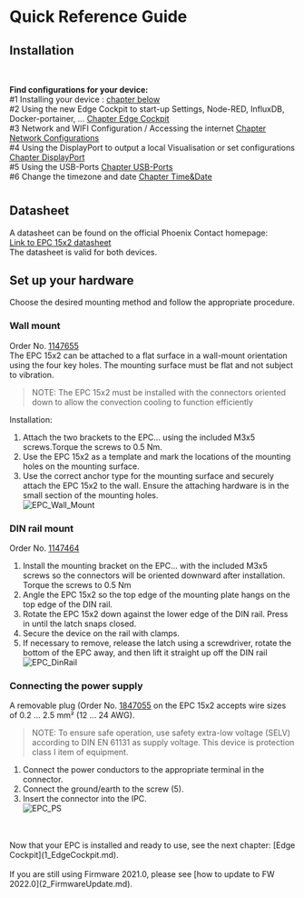 # Quick Reference Guide<br>

## Installation
<br>

**Find configurations for your device:** <br>
#1 Installing your device  :    [chapter below]() <BR>
#2 Using the new Edge Cockpit to start-up Settings, Node-RED, InfluxDB, Docker-portainer, ... [Chapter Edge Cockpit](1_EdgeCockpit.md) <br>
#3 Network and WIFI Configuration / Accessing the internet [Chapter Network Configurations](3_Network_Configuration.md) <br>
#4 Using the DisplayPort to output a local Visualisation or set configurations [Chapter DisplayPort](4_DisplayPort.md) <br>
#5 Using the USB-Ports [Chapter USB-Ports](5_USB.md) <br>
#6 Change the timezone and date [Chapter Time&Date](/FW_2023/Configuration/06_Date_and_Timezone.md)
<br>
# 
## Datasheet
A datasheet can be found on the official Phoenix Contact homepage: <br>
[Link to EPC 15x2 datasheet](https://www.phoenixcontact.com/online/portal/de/pxc/product_detail_page/!ut/p/z1/5VddU6MwFP0r-tDHNAnffSyUarUq1VoLL0wIocsuECyxVX-9ie2OY0fb2XH6sjAZSODec3PuzWHmwgjOYVSRVb4gIucVKeQ6jKx46k59P9AsfDMxXTQamJ4_Nm5794EGZzCCUcMKRgVLPSLYgi9fYNgfj9UHQRIYmmpWU_oHhgHQMMAGQFi9K_JkSZR1ylL2bpSnMMTYMQ1sqTXPAs-73HUTuSgYDF3-DALvBJz48o5NpMnpX9-HvdtWMPtZbfzRN1cfHfIPpb8dO9qld35m4CuEAxNNXC-YzKY3Xv8awTtFJK8aQSrKFOsv8_GRviWTZiu23BjWS54-UTFgguRFMxKsHH1O3LcF2c1wnWYll8E2sLzJVd0_BZHrKXsW23dfVFFCFKRaPJGFgjnAXGstc9xa5npbmQ9bq_Nha3U-bK3Oh63V-ay1Op-1Vuez9p72tv7hJshoLXNLMg9dGD4ISx-t4YVMQlJ217Tsom79TLvboHH6Ti2uFajsHfPfj49RH0aUV0JtZq4y1EFrlnRQSfKqg7aOTQcVeSPeHeU8GHuVtI8Fo78qXvDFS0x5WfOKVaKJP3h0UGbbGWIJAhqxETAQ1YFj2T1gp5lmmIhpVprIdi7a27FtErK_47tLWTzw42DuDfwDCpna8GGVszW8r_iylF303aYGqoamlemIIh0gkhFgJBYFiZVpQM9sRrCDk57mwHN0IIJu_DDCAXjrqPAXx4V3j5sc1zwq_O1Pd3-x96hPjJ_osi7oHl3W_6rLuiwdfTvA_fx1ypLXz8NB-ofJZsTX1-ZqZ_wHnvGV6I3AmZc4V75uLsp459H0T0_fALRgvXA!/) <br>
The datasheet is valid for both devices.


## Set up your hardware
Choose the desired mounting method and follow the appropriate 
procedure.

### Wall mount
Order No. [1147655](https://www.phoenixcontact.com/product/1147655) <br>
The EPC 15x2 can be attached to a flat surface in a wall-mount orientation using the four key holes. The mounting surface must be flat and 
not subject to vibration.
>NOTE:
The EPC 15x2 must be installed with the connectors oriented 
down to allow the convection cooling to function efficiently <br>

 Installation:
 1.  Attach the two brackets to the EPC... using the included M3x5 
screws.Torque the screws to 0.5 Nm.
2.  Use the EPC 15x2 as a template and mark the locations of the 
mounting holes on the mounting surface.
3. Use the correct anchor type for the mounting surface and securely attach the EPC 15x2 to the wall. Ensure the attaching hardware is in the small section of the mounting holes. <br>
![EPC_Wall_Mount](../../FW_2021_ARCHIVE/images/EPC_WallMount.JPG)

### DIN rail mount
Order No. [1147464](https://www.phoenixcontact.com/product/1147464) <br>
1. Install the mounting bracket on the EPC... with the included 
M3x5 screws so the connectors will be oriented downward after 
installation. Torque the screws to 0.5 Nm
2. Angle the EPC 15x2 so the top edge of the mounting plate hangs on 
the top edge of the DIN rail.
3. Rotate the EPC 15x2 down against the lower edge of the DIN rail. 
Press in until the latch snaps closed.
4. Secure the device on the rail with clamps.
5. If necessary to remove, release the latch using a screwdriver, rotate the bottom of the EPC away, and then lift it straight up off 
the DIN rail <br>
![EPC_DinRail](../../FW_2021_ARCHIVE/images/EPC_DinRail.JPG)


### Connecting the power supply
A removable plug (Order No. [1847055](https://www.phoenixcontact.com/product/1847055) on the EPC 15x2 accepts 
wire sizes of 0.2 ... 2.5 mm² (12 ... 24 AWG).
> NOTE:
To ensure safe operation, use safety extra-low voltage 
(SELV) according to DIN EN 61131 as supply voltage.
This device is protection class I item of equipment.

1. Connect the power conductors to the appropriate terminal in the 
connector.
2. Connect the ground/earth to the screw (5).
3. Insert the connector into the IPC. <br>
![EPC_PS](../../FW_2021_ARCHIVE/images/EPC_PowerSupply.JPG)
<br>
<br>
Now that your EPC is installed and ready to use, see the next chapter: [Edge Cockpit](1_EdgeCockpit.md). <br>
<br>
If you are still using Firmware 2021.0, please see [how to update to FW 2022.0](2_FirmwareUpdate.md).<br>